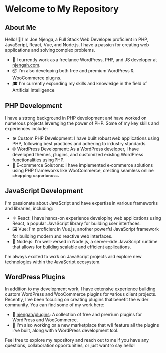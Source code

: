 # Welcome to My Repository

## About Me

Hello! 👋 I'm Joe Njenga, a Full Stack Web Developer proficient in PHP, JavaScript, React, Vue, and Node.js. I have a passion for creating web applications and solving complex problems.

- 🏢 I currently work as a freelance WordPress, PHP, and JS developer at [njengah.com](https://njengah.com/developer).
- 📦 I'm also developing both free and premium WordPress & WooCommerce plugins.
- 🎓 I'm currently expanding my skills and knowledge in the field of Artificial Intelligence.

## PHP Development

I have a strong background in PHP development and have worked on numerous projects leveraging the power of PHP. Some of my key skills and experiences include:

- ⚙️ Custom PHP Development: I have built robust web applications using PHP, following best practices and adhering to industry standards.
- 🌐 WordPress Development: As a WordPress developer, I have developed themes, plugins, and customized existing WordPress functionalities using PHP.
- 💼 E-commerce Solutions: I have implemented e-commerce solutions using PHP frameworks like WooCommerce, creating seamless online shopping experiences.

## JavaScript Development

I'm passionate about JavaScript and have expertise in various frameworks and libraries, including:

- ⚛️ React: I have hands-on experience developing web applications using React, a popular JavaScript library for building user interfaces.
- 🖼️ Vue: I'm proficient in Vue.js, another powerful JavaScript framework for building modern and reactive web interfaces.
- 🚀 Node.js: I'm well-versed in Node.js, a server-side JavaScript runtime that allows for building scalable and efficient applications.

I'm always excited to work on JavaScript projects and explore new technologies within the JavaScript ecosystem.

## WordPress Plugins

In addition to my development work, I have extensive experience building custom WordPress and WooCommerce plugins for various client projects. Recently, I've been focusing on creating plugins that benefit the wider community. You can find some of my work here:

- 🧩 [njengah/plugins](https://njengah.com/products): A collection of free and premium plugins for WordPress and WooCommerce.
- 🚀 I'm also working on a new marketplace that will feature all the plugins I've built, along with a WordPress development tool.

Feel free to explore my repository and reach out to me if you have any questions, collaboration opportunities, or just want to say hello!
